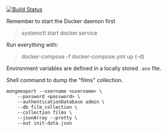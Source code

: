 [![Build Status](https://travis-ci.com/ernie117/FilmDatabase.svg?branch=master)](https://travis-ci.com/ernie117/FilmDatabase)

Remember to start the Docker daemon first

> systemctl start docker.service

Run everything with:

> docker-compose -f docker-compose.yml up (-d)

Environment variables are defined in a locally stored `.env` file.

Shell command to dump the "films" collection.
```shell script
mongoexport --username <username> \
    --password <password> \
    --authenticationDatabase admin \
    --db film_collection \
    --collection films \
    --jsonArray --pretty \
    --out init-data.json
```
